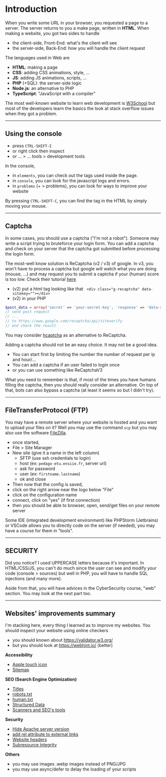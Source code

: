 # Introduction

When you write some URL in your browser, 
you requested a page to a server. 
The server returns to you a make page, written in **HTML**.
When making a website, you got two sides to handle

* the client-side, Front-End: what's the client will see
* the server-side, Back-End: how you will handle the client request

The languages used in Web are

* **HTML**: making a page
* **CSS**: adding CSS animations, style, ...
* **JS**: adding JS animations, scripts, ...
* **PHP** (+SQL): the server-side logic
* **Node.js**: an alternative to PHP
* **TypeScript**: "JavaScript with a compiler"

The most well-known website to learn web development
is [W3School](https://www.w3schools.com/) but most of the
developers learn the basics the look at
stack overflow issues when they got a problem.

<hr class="sl">

## Using the console

* press ``CTRL-SHIFT-I``
* or right click then inspect
* or ... > ... tools > development tools

In the console,

* in ``elements``, you can check out the
tags used inside the page.
* in ``console``, you can look for the javascript logs
and errors.
* in ``problems`` (+ > problems), you can look for ways
to improve your website

By pressing ``CTRL-SHIFT-C``, you can find the tag
in the HTML by simply moving your mouse.

<hr class="sr">

## Captcha

In some cases, you should use a captcha ("I'm not a robot").
Someone may write a script trying
to bruteforce your login form. You can add a captcha
and check on your server that the captcha got submitted
before processing the login form.

The most-well know solution is ReCaptcha (v2 / v3)
of google. In v3, you won't have to process a captcha
but google will watch what you are doing (mouse, ...)
and may request you to submit a captcha if your
(human) score is too low. Check their
tutorial [here](https://developers.google.com/recaptcha/intro)

* (v2) put a html tag looking like that `` <div class="g-recaptcha" data-sitekey=""></div>``
* (v2) in your PHP

```php
$post_data = array('secret' => 'your-secret-key', 'response' => 'data-site-key');
// send post request
// ...
// to https://www.google.com/recaptcha/api/siteverify
// and check the result
```

You may consider [hcaptcha](https://www.hcaptcha.com/) as
an alternative to ReCaptcha.

Adding a captcha should not be an easy choice. It may
not be a good idea.

* You can start first by limiting the number the number of request per ip and hour/...
* You can add a captcha if an user failed to login once
* or you can use something like ReCaptchaV3

What you need to remember is that, if most of the times
you have humans filling the captcha, then you should
really consider an alternative. On top of that, bots
can also bypass a captcha (at least it seems so but I
didn't try).

<hr class="sr">

## FileTransferProtocol (FTP)

You may have a remote server where your website
is hosted and you want to upload your files on it?
Well you may use the command ``scp`` but you may also
use the software [FileZilla](https://filezilla-project.org/).

* once started,
* File > Site Manager
* New site (give it a name in the left column)
  * SFTP (use ssh credentials to login)
  * host (ex: `pedago-etu.ensiie.fr`, server url)
  * ask for password
  * user (ex: `firstname.lastname`)
  * ok and close
* Then now that the config is saved,
* click on the right arrow near the logo below "File"
* click on the configuration name
* connect, click on "yes" (if first connection)
* then you should be able to browser, open, send/get
files on your remote server

Some IDE (integrated development environment) like
PHPStorm (Jetbrains) or VSCode allows you to directly code on the
server (if needed), you may have a course for them
in "tools".

<hr class="sl">

## SECURITY

Did you notice? I used UPPERCASE letters because it's important.
In HTML/CSS/JS, you can't do much since the user can
see and modify your code (console > sources) but well in
PHP, you will have to handle SQL injections (and many more). 

Aside from that, you will have advices in the CyberSecurity 
course, "web" section. You may look at the next part too.

<hr class="sr">

## Websites' improvements summary

I'm stacking here, every thing I learned as to
improve my websites. You should inspect your website
using online checkers

* you should known about <https://validator.w3.org/>
* but you should look at <https://webhint.io/> (better)

**Accessibility**

* [Apple touch icon](accessibility/apple-touch.md)
* [Sitemap](accessibility/sitemap.md)

**SEO (Search Engine Optimization)**

* [Titles](seo/titles.md)
* [robots.txt](seo/robots.md)
* [human.txt](seo/human.txt.md)
* [Structured Data](seo/structured.md)
* [Scanners and SEO's tools](seo/tools.md)

**Security**

* [Hide Apache server version](security/apache.md)
* [add rel attribute to external links](security/links.md)
* [Website headers](security/headers.md)
* [Subresource Integrity](security/sri.md)

**Others**

* you may use images .webp images instead of PNG/JPG
* you may use async/defer to delay the loading of your scripts